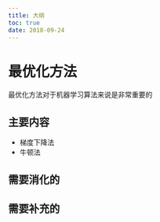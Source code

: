```yaml
---
title: 大纲
toc: true
date: 2018-09-24
---
```

# 最优化方法


最优化方法对于机器学习算法来说是非常重要的


## 主要内容

- 梯度下降法
- 牛顿法


## 需要消化的


## 需要补充的
